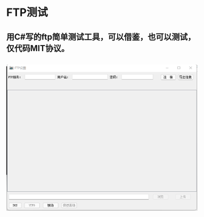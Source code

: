 ﻿# FTP测试
 用C#写的ftp简单测试工具，可以借鉴，也可以测试，仅代码MIT协议。
 ---
 ![ftpTest](https://github.com/lph993/FTPTest/blob/master/images/FTP%E6%B5%8B%E8%AF%95.png)
 ---
